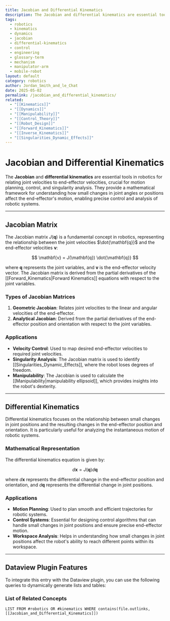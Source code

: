 ```yaml
---
title: Jacobian and Differential Kinematics
description: The Jacobian and differential kinematics are essential tools in robotics for relating joint velocities to end-effector velocities, crucial for motion planning, control, and singularity analysis.
tags:
  - robotics
  - kinematics
  - dynamics
  - jacobian
  - differential-kinematics
  - control
  - engineering
  - glossary-term
  - mechanism
  - manipulator-arm
  - mobile-robot
layout: default
category: robotics
author: Jordan_Smith_and_le_Chat
date: 2025-05-02
permalink: /jacobian_and_differential_kinematics/
related:
  - "[[Kinematics]]"
  - "[[Dynamics]]"
  - "[[Manipulability]]"
  - "[[Control_Theory]]"
  - "[[Robot_Design]]"
  - "[[Forward_Kinematics]]"
  - "[[Inverse_Kinematics]]"
  - "[[Singularities_Dynamic_Effects]]"
---
```


# Jacobian and Differential Kinematics

The **Jacobian** and **differential kinematics** are essential tools in robotics for relating joint velocities to end-effector velocities, crucial for motion planning, control, and singularity analysis. They provide a mathematical framework for understanding how small changes in joint angles or positions affect the end-effector's motion, enabling precise control and analysis of robotic systems.

---

## Jacobian Matrix

The Jacobian matrix $J(\mathbf{q})$ is a fundamental concept in robotics, representing the relationship between the joint velocities $\dot{\mathbf{q}}$ and the end-effector velocities $\mathbf{v}$:

$$
\mathbf{v} = J(\mathbf{q}) \dot{\mathbf{q}}
$$

where $\mathbf{q}$ represents the joint variables, and $\mathbf{v}$ is the end-effector velocity vector. The Jacobian matrix is derived from the partial derivatives of the [[Forward_Kinematics|Forward Kinematics]] equations with respect to the joint variables.

### Types of Jacobian Matrices

1. **Geometric Jacobian**: Relates joint velocities to the linear and angular velocities of the end-effector.
2. **Analytical Jacobian**: Derived from the partial derivatives of the end-effector position and orientation with respect to the joint variables.

### Applications

- **Velocity Control**: Used to map desired end-effector velocities to required joint velocities.
- **Singularity Analysis**: The Jacobian matrix is used to identify [[Singularities_Dynamic_Effects]], where the robot loses degrees of freedom.
- **Manipulability**: The Jacobian is used to calculate the [[Manipulability|manipulability ellipsoid]], which provides insights into the robot's dexterity.

---

## Differential Kinematics

Differential kinematics focuses on the relationship between small changes in joint positions and the resulting changes in the end-effector position and orientation. It is particularly useful for analyzing the instantaneous motion of robotic systems.

### Mathematical Representation

The differential kinematics equation is given by:

$$
d\mathbf{x} = J(\mathbf{q}) d\mathbf{q}
$$

where $d\mathbf{x}$ represents the differential change in the end-effector position and orientation, and $d\mathbf{q}$ represents the differential change in joint positions.

### Applications

- **Motion Planning**: Used to plan smooth and efficient trajectories for robotic systems.
- **Control Systems**: Essential for designing control algorithms that can handle small changes in joint positions and ensure precise end-effector motion.
- **Workspace Analysis**: Helps in understanding how small changes in joint positions affect the robot's ability to reach different points within its workspace.

---

## Dataview Plugin Features

To integrate this entry with the Dataview plugin, you can use the following queries to dynamically generate lists and tables:

### List of Related Concepts

```dataview
LIST FROM #robotics OR #kinematics WHERE contains(file.outlinks, [[Jacobian_and_Differential_Kinematics]])
